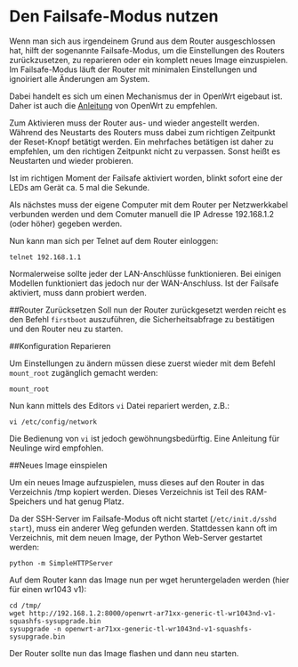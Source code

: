 # Den Failsafe-Modus nutzen

Wenn man sich aus irgendeinem Grund aus dem Router ausgeschlossen hat,
hilft der sogenannte Failsafe-Modus, um die Einstellungen des Routers
zurückzusetzen, zu reparieren oder ein komplett neues Image einzuspielen.
Im Failsafe-Modus läuft der Router mit minimalen Einstellungen und ignoiriert
alle Änderungen am System.

Dabei handelt es sich um einen Mechanismus der in OpenWrt eigebaut ist.
Daher ist auch die [Anleitung](http://wiki.openwrt.org/de/doc/howto/generic.failsafe) von OpenWrt zu empfehlen.

Zum Aktivieren muss der Router aus- und wieder angestellt werden.
Während des Neustarts des Routers muss dabei zum richtigen Zeitpunkt
der Reset-Knopf betätigt werden. Ein mehrfaches betätigen ist daher zu
empfehlen, um den richtigen Zeitpunkt nicht zu verpassen.
Sonst heißt es Neustarten und wieder probieren.

Ist im richtigen Moment der Failsafe aktiviert worden, blinkt sofort eine der LEDs
am Gerät ca. 5 mal die Sekunde.

Als nächstes muss der eigene Computer mit dem Router per Netzwerkkabel
verbunden werden und dem Comuter manuell die IP Adresse 192.168.1.2 (oder höher) gegeben werden.

Nun kann man sich per Telnet auf dem Router einloggen:
```
telnet 192.168.1.1
```

Normalerweise sollte jeder der LAN-Anschlüsse funktionieren.
Bei einigen Modellen funktioniert das jedoch nur der WAN-Anschluss.
Ist der Failsafe aktiviert, muss dann probiert werden.

##Router Zurücksetzen
Soll nun der Router zurückgesetzt werden reicht es den Befehl `firstboot` auszuführen,
die Sicherheitsabfrage zu bestätigen und den Router neu zu starten.

##Konfiguration Reparieren

Um Einstellungen zu ändern müssen diese zuerst wieder mit dem Befehl `mount_root`
zugänglich gemacht werden:
```
mount_root
```

Nun kann mittels des  Editors `vi` Datei repariert werden, z.B.:

```
vi /etc/config/network
```

Die Bedienung von `vi` ist jedoch gewöhnungsbedürftig. Eine Anleitung
für Neulinge wird empfohlen.

##Neues Image einspielen

Um ein neues Image aufzuspielen, muss dieses auf den Router in das Verzeichnis
/tmp kopiert werden. Dieses Verzeichnis ist Teil des RAM-Speichers und hat genug Platz.

Da der SSH-Server im Failsafe-Modus oft nicht startet (`/etc/init.d/sshd start`),
muss ein anderer Weg gefunden werden.
Stattdessen kann oft im Verzeichnis, mit dem neuen Image, der Python Web-Server gestartet werden:
```
python -m SimpleHTTPServer
```

Auf dem Router kann das Image nun per wget heruntergeladen werden (hier für einen wr1043 v1):
```
cd /tmp/
wget http://192.168.1.2:8000/openwrt-ar71xx-generic-tl-wr1043nd-v1-squashfs-sysupgrade.bin
sysupgrade -n openwrt-ar71xx-generic-tl-wr1043nd-v1-squashfs-sysupgrade.bin
```

Der Router sollte nun das Image flashen und dann neu starten.
